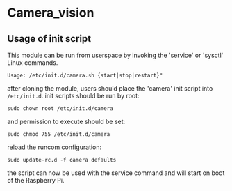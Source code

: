 # Camera_vision

## Usage of init script
This module can be run from userspace by invoking the
'service' or 'sysctl' Linux commands.

```
Usage: /etc/init.d/camera.sh {start|stop|restart}"
```

after cloning the module, users should place the 'camera'
init script into `/etc/init.d`. init scripts should be run
by root:

```shell
sudo chown root /etc/init.d/camera
```

and permission to execute should be set:

```shell
sudo chmod 755 /etc/init.d/camera
```

reload the runcom configuration:

```shell
sudo update-rc.d -f camera defaults
```

the script can now be used with the service command and
will start on boot of the Raspberry Pi.
